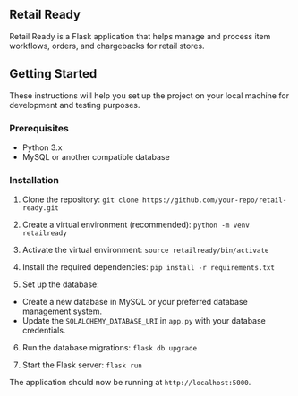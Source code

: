 ## Retail Ready

Retail Ready is a Flask application that helps manage and process item workflows, orders, and chargebacks for retail stores.

## Getting Started

These instructions will help you set up the project on your local machine for development and testing purposes.

### Prerequisites

- Python 3.x
- MySQL or another compatible database

### Installation

1. Clone the repository:
`git clone https://github.com/your-repo/retail-ready.git`

2. Create a virtual environment (recommended):
`python -m venv retailready`

3. Activate the virtual environment:
`source retailready/bin/activate`

4. Install the required dependencies:
`pip install -r requirements.txt`

5. Set up the database:

- Create a new database in MySQL or your preferred database management system.
- Update the `SQLALCHEMY_DATABASE_URI` in `app.py` with your database credentials.

6. Run the database migrations:
`flask db upgrade`

7. Start the Flask server:
`flask run`

The application should now be running at `http://localhost:5000`.


